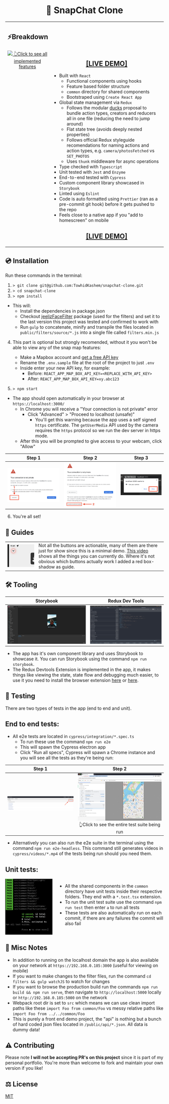 <h1 align="center">👻 SnapChat Clone</h1>

<table>
  <tbody>
    <tr>
      <th colspan="2" align="left">
        <h2>⚡️Breakdown</h2>
      </th>
    </tr>
    <tr>
      <td align="center" valign="top">
        <a href="public/github/snapchat.mp4">
          <img src="public/github/snapchat.gif" />
          👆Click to see all implemented features
        </a>
      </td>
      <td valign="top">
        <h2 align="center">
          <a href="https://google.com">[LIVE DEMO]</a>
        </h2>
        <ul class="rich-diff-level-one">
          <li>
            Built with <code>React</code>
            <ul>
              <li>Functional components using hooks</li>
              <li>Feature based folder structure</li>
              <li><code>common</code> directory for shared components</li>
              <li>Bootstraped using <code>Create React App</code></li>
            </ul>
          </li>
          <li>
            Global state management via <code>Redux</code>
            <ul>
              <li>
                Follows the modular
                <a
                  href="https://github.com/erikras/ducks-modular-redux"
                  target="_blank"
                  >ducks</a
                >
                proposal to bundle action types, creators and reducers all in
                one file (reducing the need to jump around)
              </li>
              <li>Flat state tree (avoids deeply nested properties)</li>
              <li>
                Follows official Redux styleguide recomendations for naming
                actions and action types, e.g.
                <code>camera/photosFetched</code> vs <code>SET_PHOTOS</code>
              </li>
              <li>Uses <code>thunk</code> middleware for async operations</li>
            </ul>
          </li>
          <li>Type checked with <code>Typescript</code></li>
          <li>Unit tested with <code>Jest</code> and <code>Enzyme</code></li>
          <li>End-to-end tested with <code>Cypress</code></li>
          <li>Custom component library showcased in <code>Storybook</code></li>
          <li>Linted using <code>Eslint</code></li>
          <li>
            Code is auto formatted using <code>Prettier</code> (ran as a
            pre-commit git hook) before it gets pushed to the repo
          </li>
          <li>
            Feels close to a native app if you "add to homescreen" on mobile
          </li>
        </ul>
        <h2 align="center">
          <a href="https://google.com">[LIVE DEMO]</a>
        </h2>
      </td>
    </tr>
  </tbody>
</table>

<h2>💿 Installation</h2>

Run these commands in the terminal:

1. `> git clone git@github.com:TowhidKashem/snapchat-clone.git`
2. `> cd snapchat-clone`
3. `> npm install`

- This will:
  - Install the dependencies in package.json
  - Checkout [jeelizFaceFilter](https://github.com/jeeliz/jeelizFaceFilter_) package (used for the filters) and set it to the last version this project was tested and confirmed to work with
  - Run `gulp` to concatenate, minify and transpile the files located in `public/filters/source/*.js` into a single file called `filters.min.js`

4. This part is optional but strongly recomended, without it you won't be able to view any of the snap map features:

   - Make a Mapbox account and [get a free API key](https://docs.mapbox.com/help/glossary/access-token/)
   - Rename the `.env.sample` file at the root of the project to just `.env`
   - Inside enter your new API key, for example:
     - Before: `REACT_APP_MAP_BOX_API_KEY=<REPLACE_WITH_API_KEY>`
     - After: `REACT_APP_MAP_BOX_API_KEY=xy.abc123`

5. `> npm start`

- The app should open automatically in your browser at `https://localhost:3000/`
  - In Chrome you will receive a "Your connection is not private" error
    - Click "Advanced" > "Proceed to localhost (unsafe)"
      - You'll get this warning because the app uses a self signed `https` certificate. The `getUserMedia` API used by the camera requires the `https` protocol so we run the dev server in https mode.
  - After this you will be prompted to give access to your webcam, click "Allow"

|               Step 1                |               Step 2                |                Step 3                |
| :---------------------------------: | :---------------------------------: | :----------------------------------: |
| ![](public/github/https-step-1.png) | ![](public/github/https-step-2.png) | ![](public/github/camera-access.png) |

6. You're all set!

## 🦮 Guides

|                              |                                                                                                                                                                                                                                                        |
| :--------------------------- | :----------------------------------------------------------------------------------------------------------------------------------------------------------------------------------------------------------------------------------------------------- |
| ![](public/github/guide.png) | Not all the buttons are actionable, many of them are there just for show since this is a minimal demo. [This video]() shows all the things you can currently do. Where it's not obvious which buttons actually work I added a red box-shadow as guide. |

## 🛠 Tooling

|            Storybook             |            Redux Dev Tools             |
| :------------------------------: | :------------------------------------: |
| ![](public/github/storybook.png) | ![](public/github/redux-extension.png) |

- The app has it's own component library and uses Storybook to showcase it. You can run Storybook using the command `npm run storybook`.
- The Redux Devtools Extension is implemented in the app, it makes things like viewing the state, state flow and debugging much easier, to use it you need to install the browser extension [here](https://chrome.google.com/webstore/detail/redux-devtools/lmhkpmbekcpmknklioeibfkpmmfibljd?hl=en) or [here](https://addons.mozilla.org/en-US/firefox/addon/reduxdevtools/).

## 🧪 Testing

There are two types of tests in the app (end to end and unit).

## End to end tests:

- All e2e tests are located in `cypress/integration/*.spec.ts`
  - To run these use the command `npm run e2e`
  - This will spawn the Cypress electron app
  - Click "Run all specs", Cypress will spawn a Chrome instance and you will see all the tests as they're being run:

|                Step 1                |                                            Step 2                                            |
| :----------------------------------: | :------------------------------------------------------------------------------------------: |
| ![](public/github/cypress-tests.png) | ![](public/github/cypress-run-screenshot.png) 👆Click to see the entire test suite being run |

- Alternatively you can also run the e2e suite in the terminal using the command `npm run e2e-headless`. This command still generates videos in `cypress/videos/*.mp4` of the tests being run should you need them.

## Unit tests:

<div style="overflow:hidden">
    <img src="public/github/unit-tests.png" width="150" style="float:left;margin-right:40px" />

- All the shared components in the `common` directory have unit tests inside their respective folders. They end with a `*.test.tsx` extension.
- To run the unit test suite use the command `npm run test` then enter `a` to run all tests
- These tests are also automatically run on each commit, if there are any failures the commit will also fail
</div>

## 📝 Misc Notes

- In addition to running on the localhost domain the app is also available on your network at `https://192.168.0.185:3000` (useful for viewing on mobile)
- If you want to make changes to the filter files, run the command `cd filters && gulp watchJS` to watch for changes
- If you want to browse the production build run the commands `npm run build && npm run serve`, then navigate to `http://localhost:5000` locally or `http://192.168.0.185:5000` on the network
- Webpack root dir is set to `src` which means we can use clean import paths like these `import Foo from common/Foo` vs messy relative paths like `import Foo from ../../common/Foo`
- This is purely a front end demo project, the "api" is nothing but a bunch of hard coded json files located in `/public/api/*.json`. All data is dummy data!

## ⚠️ Contributing

Please note **I will not be accepting PR's on this project** since it is part of my personal portfolio. You're more than welcome to fork and maintain your own version if you like!

## ⚖️ License

[MIT](https://opensource.org/licenses/MIT)
